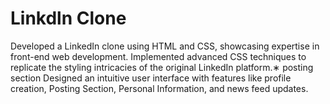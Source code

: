 <h1> Linkdln Clone</h1>
Developed a LinkedIn clone using HTML and CSS, showcasing expertise in front-end web development.  
Implemented advanced CSS techniques to replicate the styling intricacies of the original LinkedIn platform.∗ posting section
Designed an intuitive user interface with features like profile creation, Posting Section, Personal Information, and news feed updates.
